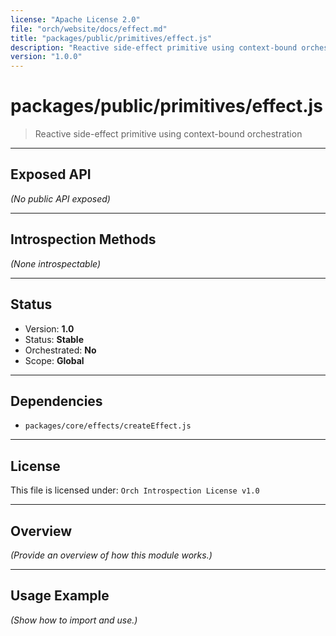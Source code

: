 ```yaml
---
license: "Apache License 2.0"
file: "orch/website/docs/effect.md"
title: "packages/public/primitives/effect.js"
description: "Reactive side-effect primitive using context-bound orchestration"
version: "1.0.0"
---
```


# packages/public/primitives/effect.js

> Reactive side-effect primitive using context-bound orchestration

---

## Exposed API

_(No public API exposed)_

---

## Introspection Methods

_(None introspectable)_

---

## Status

- Version: **1.0**
- Status: **Stable**
- Orchestrated: **No**
- Scope: **Global**

---

## Dependencies

- `packages/core/effects/createEffect.js`

---

## License

This file is licensed under: `Orch Introspection License v1.0`

---

## Overview

_(Provide an overview of how this module works.)_

---

## Usage Example

_(Show how to import and use.)_
